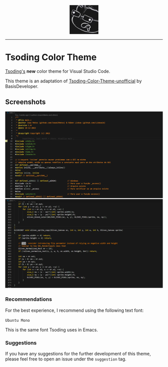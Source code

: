 <div align="center">
      <img src="icons/tsoding.jpg">
</div>

<hr>

# Tsoding Color Theme

[Tsoding's](https://www.youtube.com/@TsodingDaily) __new__ color theme for Visual Studio Code.

This theme is an adaptation of [Tsoding-Color-Theme-unofficial](https://github.com/BasisDeveloper/Tsoding-Color-Theme-unofficial) by BasisDeveloper.

## Screenshots

<div align="center">
      <img src="screenshots/Tsoding-Theme-1.png">
      <img src="screenshots/Tsoding-Theme-2.png">
</div>

### Recommendations

For the best experience, I recommend using the following text font:

`Ubuntu Mono`

This is the same font Tsoding uses in Emacs.

### Suggestions

If you have any suggestions for the further development of this theme, please feel free to open an issue under the `suggestion` tag.
